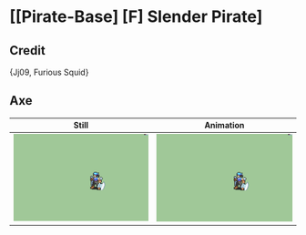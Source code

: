 # [\[Pirate-Base\] \[F\] Slender Pirate]

## Credit

{Jj09, Furious Squid}
	
## Axe

| Still | Animation |
| :---: | :-------: |
| ![Axe still](./Axe_000.png) | ![Axe animation](./Axe.gif) |
